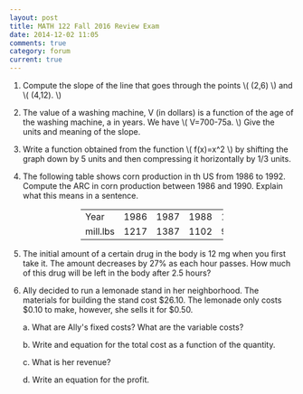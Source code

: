 ```yaml
---
layout: post
title: MATH 122 Fall 2016 Review Exam
date: 2014-12-02 11:05
comments: true
category: forum
current: true
---
```


1. Compute the slope of the line that goes through the points <span>\\( (2,6) \\)</span> and <span>\\( (4,12). \\)</span>

2. The value of a washing machine, V (in dollars) is a function of the age of the washing machine, a in years. We have <span>\\( V=700-75a. \\)</span> Give the units and meaning of the slope. 

3. Write a function obtained from the function <span>\\( f(x)=x^2 \\)</span> by shifting the graph down by 5 units and then compressing it horizontally by 1/3 units.

4. The following table shows corn production in th US from 1986 to 1992. Compute the ARC in corn production between 1986 and 1990.  Explain what this means in a sentence.

<div style="text-align:center;">
	<table class="table table-bordered" style="width:50%; margin-left:auto; margin-right:auto;">
		<tr>
			<td>Year</td><td>1986</td><td>1987</td><td>1988</td><td>1989</td><td>1990</td><td>1991</td><td>1992</td>
		</tr>
		<tr>
			<td>mill.lbs</td><td>1217</td><td>1387</td><td>1102</td><td>965</td><td>890</td><td>812</td><td>724</td>
		</tr>
	</table>
</div>

5. The initial amount of a certain drug in the body is 12 mg when you first take it. The amount decreases by 27% as each hour passes. How much of this drug will be left in the body after 2.5 hours? 

6. Ally decided to run a lemonade stand in her neighborhood. The materials for building the stand cost $26.10. The lemonade only costs $0.10 to make, however, she sells it for $0.50. 

	a. What are Ally's fixed costs?  What are the variable costs?

	b. Write and equation for the total cost as a function of the quantity.

	c. What is her revenue?

	d. Write an equation for the profit.